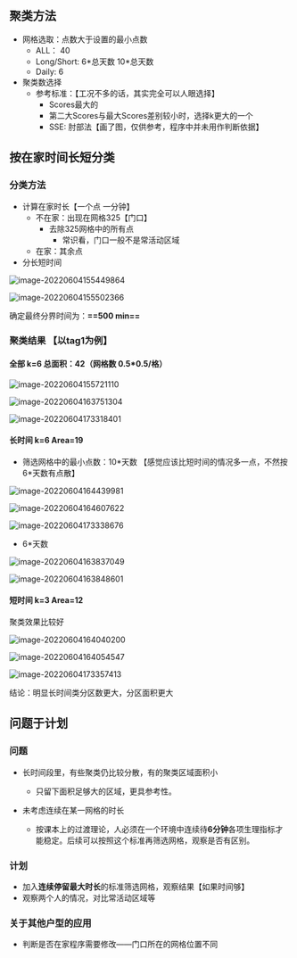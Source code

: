 ## 聚类方法

- 网格选取：点数大于设置的最小点数
  - ALL： 40
  - Long/Short: 6*总天数 10\*总天数
  - Daily: 6
- 聚类数选择
  - 参考标准：【工况不多的话，其实完全可以人眼选择】
    - Scores最大的
    - 第二大Scores与最大Scores差别较小时，选择k更大的一个
    - SSE: 肘部法【画了图，仅供参考，程序中并未用作判断依据】



## 按在家时间长短分类

### 分类方法

- 计算在家时长【一个点 一分钟】
  - 不在家：出现在网格325【门口】
    - 去除325网格中的所有点
      - 常识看，门口一般不是常活动区域
  - 在家：其余点
- 分长短时间

![image-20220604155449864](C:%5CUsers%5Clenovo%5CAppData%5CRoaming%5CTypora%5Ctypora-user-images%5Cimage-20220604155449864.png)

![image-20220604155502366](C:%5CUsers%5Clenovo%5CAppData%5CRoaming%5CTypora%5Ctypora-user-images%5Cimage-20220604155502366.png)

确定最终分界时间为：**==500 min==**



### 聚类结果 【以tag1为例】

#### 全部 k=6 总面积：42（网格数 0.5*0.5/格）

![image-20220604155721110](C:%5CUsers%5Clenovo%5CAppData%5CRoaming%5CTypora%5Ctypora-user-images%5Cimage-20220604155721110.png)

![image-20220604163751304](C:%5CUsers%5Clenovo%5CAppData%5CRoaming%5CTypora%5Ctypora-user-images%5Cimage-20220604163751304.png)

![image-20220604173318401](C:%5CUsers%5Clenovo%5CAppData%5CRoaming%5CTypora%5Ctypora-user-images%5Cimage-20220604173318401.png)

#### 长时间 k=6  Area=19

- 筛选网格中的最小点数：10*天数 【感觉应该比短时间的情况多一点，不然按6\*天数有点散】

![image-20220604164439981](C:%5CUsers%5Clenovo%5CAppData%5CRoaming%5CTypora%5Ctypora-user-images%5Cimage-20220604164439981.png)

![image-20220604164607622](C:%5CUsers%5Clenovo%5CAppData%5CRoaming%5CTypora%5Ctypora-user-images%5Cimage-20220604164607622.png)

![image-20220604173338676](C:%5CUsers%5Clenovo%5CAppData%5CRoaming%5CTypora%5Ctypora-user-images%5Cimage-20220604173338676.png)

- 6*天数

![image-20220604163837049](C:%5CUsers%5Clenovo%5CAppData%5CRoaming%5CTypora%5Ctypora-user-images%5Cimage-20220604163837049.png)

![image-20220604163848601](C:%5CUsers%5Clenovo%5CAppData%5CRoaming%5CTypora%5Ctypora-user-images%5Cimage-20220604163848601.png)



#### 短时间 k=3 Area=12

聚类效果比较好

![image-20220604164040200](C:%5CUsers%5Clenovo%5CAppData%5CRoaming%5CTypora%5Ctypora-user-images%5Cimage-20220604164040200.png)

![image-20220604164054547](C:%5CUsers%5Clenovo%5CAppData%5CRoaming%5CTypora%5Ctypora-user-images%5Cimage-20220604164054547.png)

![image-20220604173357413](C:%5CUsers%5Clenovo%5CAppData%5CRoaming%5CTypora%5Ctypora-user-images%5Cimage-20220604173357413.png)

结论：明显长时间类分区数更大，分区面积更大



## 问题于计划

### 问题

- 长时间段里，有些聚类仍比较分散，有的聚类区域面积小

  - 只留下面积足够大的区域，更具参考性。

- 未考虑连续在某一网格的时长

  - 按课本上的过渡理论，人必须在一个环境中连续待**6分钟**各项生理指标才能稳定。后续可以按照这个标准再筛选网格，观察是否有区别。

  

### 计划

- 加入**连续停留最大时长**的标准筛选网格，观察结果【如果时间够】
- 观察两个人的情况，对比常活动区域等



### 关于其他户型的应用

- 判断是否在家程序需要修改——门口所在的网格位置不同